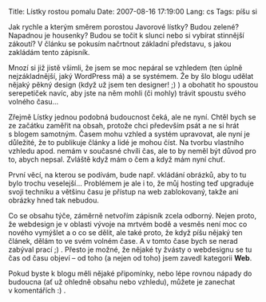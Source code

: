 Title: Lístky rostou pomalu
Date: 2007-08-16 17:19:00
Lang: cs
Tags: píšu si

Jak rychle a kterým směrem porostou Javorové lístky? Budou zelené? Napadnou je housenky? Budou se točit k slunci nebo si vybírat stinnější zákoutí? V článku se pokusím načrtnout základní představu, s jakou zakládám tento zápisník.

Mnozí si již jistě všimli, že jsem se moc nepáral se vzhledem (ten úplně nejzákladnější, jaký WordPress má) a se systémem. Že by šlo blogu udělat nějaký pěkný design (když už jsem ten designer! ;) ) a obohatit ho spoustou serepetiček navíc, aby jste na něm mohli (či mohly) trávit spoustu svého volného času…

Zřejmě Lístky jednou podobná budoucnost čeká, ale ne nyní. Chtěl bych se ze začátku zaměřit na obsah, protože chci především psát a ne si hrát s blogem samotným. Časem mohu vzhled a systém upravovat, ale nyní je důležité, že to publikuje články a lidé je mohou číst. Na tvorbu vlastního vzhledu apod. nemám v současné chvíli čas, ale to by neměl být důvod pro to, abych nepsal. Zvláště když mám o čem a když mám nyní chuť.

První věcí, na kterou se podívám, bude např. vkládání obrázků, aby to tu bylo trochu veselejší… Problémem je ale i to, že můj hosting teď upgraduje svoji techniku a většinu času je přístup na web zablokovaný, takže ani obrázky hned tak nebudou.

Co se obsahu týče, záměrně netvořím zápisník zcela odborný. Nejen proto, že webdesign je v oblasti vývoje na mrtvém bodě a vesměs není moc co nového vymýšlet a o co se dělit, ale také proto, že když píšu nějaký ten článek, dělám to ve svém volném čase. A v tomto čase bych se nerad zabýval prací ;) . Přesto je možné, že nějaké ty žvásty o webdesignu se tu čas od času objeví – od toho (a nejen od toho) jsem zavedl kategorii **Web**.

Pokud byste k blogu měli nějaké připomínky, nebo lépe rovnou nápady do budoucna (ať už ohledně obsahu nebo vzhledu), můžete je zanechat v komentářích :) .
